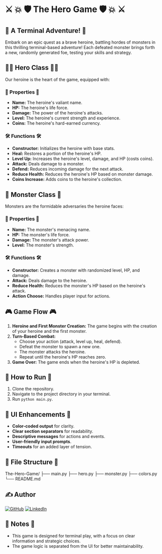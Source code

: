 # ⚔️ 💥 🛡️ The Hero Game 🛡️ 💥 ⚔️

## 🌟 A Terminal Adventure! 🌟

Embark on an epic quest as a brave heroine, battling hordes of monsters in this thrilling terminal-based adventure! Each defeated monster brings forth a new, randomly generated foe, testing your skills and strategy.

## 🦸‍♀️ Hero Class 🦸‍♀️

Our heroine is the heart of the game, equipped with:

### 📜 Properties 📜

* **Name:** The heroine's valiant name.
* **HP:** The heroine's life force.
* **Damage:** The power of the heroine's attacks.
* **Level:** The heroine's current strength and experience.
* **Coins:** The heroine's hard-earned currency.

### 🛠️ Functions 🛠️

* **Constructor:** Initializes the heroine with base stats.
* **Heal:** Restores a portion of the heroine's HP.
* **Level Up:** Increases the heroine's level, damage, and HP (costs coins).
* **Attack:** Deals damage to a monster.
* **Defend:** Reduces incoming damage for the next attack.
* **Reduce Health:** Reduces the heroine's HP based on monster damage.
* **Coins Increase:** Adds coins to the heroine's collection.

## 👹 Monster Class 👹

Monsters are the formidable adversaries the heroine faces:

### 📜 Properties 📜

* **Name:** The monster's menacing name.
* **HP:** The monster's life force.
* **Damage:** The monster's attack power.
* **Level:** The monster's strength.

### 🛠️ Functions 🛠️

* **Constructor:** Creates a monster with randomized level, HP, and damage.
* **Attack:** Deals damage to the heroine.
* **Reduce Health:** Reduces the monster's HP based on the heroine's attack.
* **Action Choose:** Handles player input for actions.

## 🎮 Game Flow 🎮

1.  **Heroine and First Monster Creation:** The game begins with the creation of your heroine and the first monster.
2.  **Turn-Based Combat:**
    * Choose your action (attack, level up, heal, defend).
    * Defeat the monster to spawn a new one.
    * The monster attacks the heroine.
    * Repeat until the heroine's HP reaches zero.
3.  **Game Over:** The game ends when the heroine's HP is depleted.

## 🚀 How to Run 🚀

1.  Clone the repository.
2.  Navigate to the project directory in your terminal.
3.  Run `python main.py`.

## 🎨 UI Enhancements 🎨

* **Color-coded output** for clarity.
* **Clear section separators** for readability.
* **Descriptive messages** for actions and events.
* **User-friendly input prompts**.
* **Timeouts** for an added layer of tension.

## 📂 File Structure 📂

The-Hero-Game/
├── main.py
├── hero.py
├── monster.py
├── colors.py
└── README.md

## ✍️ Author

[![GitHub](https://img.shields.io/badge/GitHub-Profile-lightgrey?style=for-the-badge&logo=github)](https://github.com/Koraleinav)
[![LinkedIn](https://img.shields.io/badge/LinkedIn-Profile-blue?style=for-the-badge&logo=linkedin)](https://www.linkedin.com/in/koral-einav/)


## 📝 Notes 📝

* This game is designed for terminal play, with a focus on clear information and strategic choices.
* The game logic is separated from the UI for better maintainability.